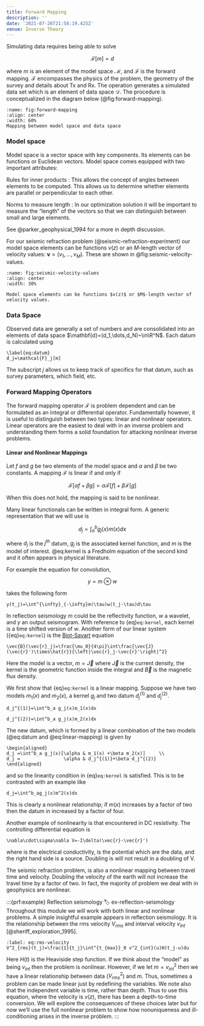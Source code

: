 ```yaml
---
title: Forward Mapping
description: ''
date: '2021-07-26T21:58:19.425Z'
venue: Inverse Theory
---
```


Simulating data requires being able to solve

$$ \mathcal{F}[m] = d $$

where $m$ is an element of the model space $\mathcal{M}$, and $\mathcal{F}$ is the forward mapping. $\mathcal{F}$ encompasses the physics of the problem, the geometry of the survey and details about Tx and Rx. The operation generates a simulated data set which is an element of data space $\mathcal{D}$. The procedure is conceptualized in the diagram below (@fig:forward-mapping).

```{figure} images/VNMrkxzChhdveZyf6lmb-3zKlKqaAqrRWcQMMX7H6-v2.png
:name: fig:forward-mapping
:align: center
:width: 60%
Mapping between model space and data space
```

### Model space

Model space is a vector space with key components. Its elements can be functions or Euclidean vectors. Model space comes equipped with two important attributes:

Rules for inner products
: This allows the concept of angles between elements to be computed. This allows us to determine whether elements are parallel or perpendicular to each other.

Norms to measure length
: In our optimization solution it will be important to measure the “length” of the vectors so that we can distinguish between small and large elements.

See @parker_geophysical_1994 for a more in depth discussion.

For our seismic refraction problem (@seismic-refraction-experiment) our model space elements can be functions $v(z)$ or an $M$-length vector of velocity values: $\mathbf{v}=(v_1, \dots,v_M)$. These are shown in @fig:seismic-velocity-values.

```{figure} images/VNMrkxzChhdveZyf6lmb-1MMgRl6oRm8JDCBnlEsk-v3.png
:name: fig:seismic-velocity-values
:align: center
:width: 30%

Model space elements can be functions $v(z)$ or $M$-length vector of velocity values.
```

### Data Space

Observed data are generally a set of numbers and are consolidated into an elements of data space $\mathbf{d}=(d_1,\dots,d_N)~\in\R^N$. Each datum is calculated using

```{math}
\label{eq:datum}
d_j=\mathcal{F}_j[m]
```

The subscript $j$ allows us to keep track of specifics for that datum, such as survey parameters, which field, etc.

### Forward Mapping Operators

The forward mapping operator $\mathcal{F}$ is problem dependent and can be formulated as an integral or differential operator. Fundamentally however, it is useful to distinguish between two types: linear and nonlinear operators. Linear operators are the easiest to deal with in an inverse problem and understanding them forms a solid foundation for attacking nonlinear inverse problems.

#### Linear and Nonlinear Mappings

Let $f$ and $g$ be two elements of the model space and $\alpha$ and $\beta$ be two constants. A mapping $\mathcal{F}$ is linear if and only if

$$
\label{eq:linear-mapping}
\mathcal{F}[\alpha f+\beta g]=\alpha\mathcal{F}[f]+\beta\mathcal{F}[g]
$$

When this does not hold, the mapping is said to be nonlinear.

Many linear functionals can be written in integral form. A generic representation that we will use is

$$
\label{eq:kernel}
d_j=\int^b_ag_j(x)m(x)dx
$$

where $d_j$ is the $j^{th}$ datum, $g_j$ is the associated kernel function, and $m$ is the model of interest. @eq:kernel is a Fredholm equation of the second kind and it often appears in physical literature.

For example the equation for convolution,

$$ y = m \otimes w $$

takes the following form

```{math}
y(t_j)=\int^{\infty}_{-\infty}m(\tau)w(t_j-\tau)d\tau
```

In reflection seismology $m$ could be the reflectivity function, $w$ a wavelet, and $y$ an output seismogram. With reference to {eq}`eq:kernel`, each kernel is a time shifted version of $w$. Another form of our linear system ({eq}`eq:kernel`) is the [Biot-Savart](https://en.wikipedia.org/wiki/Biot%E2%80%93Savart_law) equation

```{math}
\vec{B}(\vec{r}_j)=\frac{\mu_0}{4\pi}\int\frac{\vec{J}(\vec{r}')\times\hat{r}}{\left|\vec{r}_j-\vec{r}'\right|^2}
```

Here the model is a vector, $m=\vec{J}$ where $\vec J$ is the current density, the kernel is the geometric function inside the integral and $\vec B$ is the magnetic flux density.

We first show that {eq}`eq:kernel` is a linear mapping. Suppose we have two models $m_1(x)$ and $m_2(x)$, a kernel $g_j$ and two datum $d_j^{(1)}$ and $d_j^{(2)}$.

```{math}
d_j^{(1)}=\int^b_a g_j(x)m_1(x)dx
```

```{math}
d_j^{(2)}=\int^b_a g_j(x)m_2(x)dx
```

The new datum, which is formed by a linear combination of the two models (@eq:datum and @eq:linear-mapping) is given by

```{math}
\begin{aligned}
d_j =\int^b_a g_j(x)[\alpha & m_1(x) +\beta m_2(x)]     \\
d_j =                \alpha & d_j^{(1)}+\beta d_j^{(2)}
\end{aligned}
```

and so the linearity condition in {eq}`eq:kernel` is satisfied. This is to be contrasted with an example like

```{math}
d_j=\int^b_ag_j(x)m^2(x)dx
```

This is clearly a nonlinear relationship; if $m(x)$ increases by a factor of two then the datum in increased by a factor of four.

Another example of nonlinearity is that encountered in DC resistivity. The controlling differential equation is

```{math}
\nabla\cdot\sigma\nabla V=-I\delta(\vec{r}-\vec{r}')
```

where is the electrical conductivity, is the potential which are the data, and the right hand side is a source. Doubling is will not result in a doubling of V.

The seismic refraction problem, is also a nonlinear mapping between travel time and velocity. Doubling the velocity of the earth will not increase the travel time by a factor of two. In fact, the majority of problem we deal with in geophysics are nonlinear.

:::{prf:example} Reflection seismology
:label: ex-reflection-seismology
Throughout this module we will work with both linear and nonlinear problems. A simple insightful example appears in reflection seismology. It is the relationship between the rms velocity $V_{rms}$ and interval velocity $v_{int}$ [@sheriff_exploration_1995].

```{math}
:label: eq:rms-velocity
V^2_{rms}(t_j)=\frac{1}{t_j}\int^{t_{max}}_0 v^2_{int}(u)H(t_j-u)du
```

Here $H(t)$ is the Heaviside step function. If we think about the “model” as being $v_{int}$ then the problem is nonlinear. However, if we let $m=v^2_{int}$ then we have a linear relationship between data ($V^2_{rms}$) and $m$. Thus, sometimes a problem can be made linear just by redefining the variables. We note also that the independent variable is time, rather than depth. Thus to use this equation, where the velocity is $v(z)$, there has been a depth-to-time conversion. We will explore the consequences of these choices later but for now we’ll use the full nonlinear problem to show how nonuniqueness and ill-conditioning arises in the inverse problem.
:::
